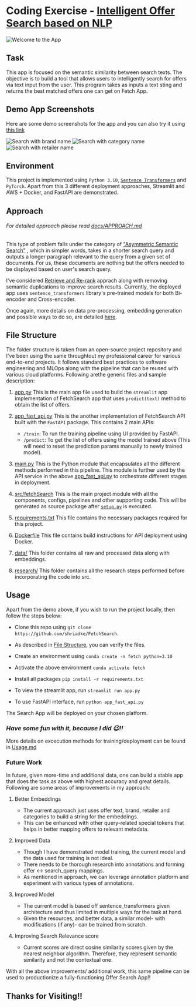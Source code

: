 # Coding Exercise - [Intelligent Offer Search based on NLP](https://fetchsearch-shriadke.streamlit.app/)
![Welcome to the App](https://github.com/shriadke/FetchSearch/blob/master/docs/welcome.png)

## Task

This app is focused on the semantic similarity between search texts. The objective is to build a tool that allows users to intelligently search for offers via text input from the user. This program takes as inputs a text sting and returns the best matched offers one can get on Fetch App.

## Demo App Screenshots

Here are some demo screenshots for the app and you can also try it using [this link](https://fetchsearch-shriadke.streamlit.app/)

![Search with brand name](https://github.com/shriadke/FetchSearch/blob/master/docs/search_gatrd.png)
![Search with category name](https://github.com/shriadke/FetchSearch/blob/master/docs/search_alcohol.png)
![Search with retailer name](https://github.com/shriadke/FetchSearch/blob/master/docs/search_target.png)


## Environment

This project is implemented using `Python 3.10`, [`Sentence Transformers`](https://www.sbert.net/index.html) and `PyTorch`. Apart from this 3 different deployment approaches, Streamlit and AWS + Docker, and FastAPI are demonstrated.

## Approach

###### For detailed approach please read [docs/APPROACH.md](https://github.com/shriadke/FetchSearch/blob/main/docs/APPROACH.md)

This type of problem falls under the category of ["Asymmetric Semantic Search"](https://www.sbert.net/examples/applications/semantic-search/README.html#semantic-search) , which in simpler words, takes in a shorter search query and outputs a longer paragraph relevant to the query from a given set of documents. For us, these documents are nothing but the offers needed to be displayed based on user's search query.

I've considered [Retrieve and Re-rank](https://www.sbert.net/examples/applications/retrieve_rerank/README.html) apprach along with removing semantic duplications to improve search results. Currently, the deployed app uses `sentence_transformers` library's pre-trained models for both Bi-encoder and Cross-encoder.

Once again, more details on data pre-processing, embedding generation and possible ways to do so, are detailed [here](https://github.com/shriadke/FetchSearch/blob/main/docs/APPROACH.md).


## File Structure
The folder structure is taken from an open-source project repository and I've been using the same throughtout my professional career for various end-to-end projects. It follows standard best practices to software engineering and MLOps along with the pipeline that can be reused with various cloud platforms. Following arethe generic files and sample description: 

1. [app.py](https://github.com/shriadke/FetchSearch/blob/main/app.py)
	This is the main app file used to build the `streamlit` app implementation of FetchSearch app that uses `predict(text)` method to obtain the list of offers.

2. [app_fast_api.py](https://github.com/shriadke/FetchSearch/blob/main/app_fast_api.py)
	This is the another implementation of FetchSearch API built with the `FastAPI` package. This contains 2 main APIs:
	- `/train`: To run the training pipeline using UI provided by FastAPI.
	- `/predict`: To get the list of offers using the model trained above (This will need to reset the prediction params manually to newly trained model).

3. [main.py](https://github.com/shriadke/FetchSearch/blob/main/main.py)
	This is the Python module that encapsulates all the different methods performed in this pipeline. This module is further used by the API service in the above [app_fast_api.py](https://github.com/shriadke/FetchSearch/blob/main/app_fast_api.py) to orchestrate different stages in deployment. 

4. [src/fetchSearch](https://github.com/shriadke/FetchSearch/blob/main/src/fetchSearch/)
	This is the main project module with all the components, configs, pipelines and other supporting code. This will be generated as source package after [`setup.py`](https://github.com/shriadke/FetchSearch/blob/main/setup.py) is executed.

5. [requirements.txt](https://github.com/shriadke/FetchSearch/blob/main/requirements.txt)
	This file contains the necessary packages required for this project.

6. [Dockerfile](https://github.com/shriadke/FetchSearch/blob/main/Dockerfile)
	This file contains build instructions for API deployment using Docker.

7. [data/](https://github.com/shriadke/FetchSearch/blob/main/data/)
	This folder contains all raw and processed data along with embeddings.

8. [research/](https://github.com/shriadke/FetchSearch/blob/main/research/)
	This folder contains all the research steps performed before incorporating the code into src.
	

## Usage

Apart from the demo above, if you wish to run the project locally, then follow the steps below:

- Clone this repo using `git clone  https://github.com/shriadke/FetchSearch`.

- As described in [File Structure](https://github.com/shriadke/FetchSearch#file-structure), you can verify the files.

- Create an environment using  `conda create -n fetch python=3.10`

- Activate the above environment `conda activate fetch`

- Install all packages `pip install -r requirements.txt`

- To view the streamlit app, run `streamlit run app.py`

- To use FastAPI interface, run `python app_fast_api.py`

The Search App will be deployed on your chosen platform. 

### *Have some fun with it, because I did :wink:!!*

More details on excecution methods for training/deployment can be found in [Usage.md](https://github.com/shriadke/FetchSearch/blob/main/docs/Usage.md)

### Future Work

In future, given more-time and additional data, one can build a stable app that does the task as above with highest accuracy and great details. Following are some areas of improvements in my approach:

1. Better Embeddings

	- The current approach just uses offer text, brand, retailer and categories to build a string for the embeddings.
	- This can be enhanced with other query-related special tokens that helps in better mapping offers to relevant metadata. 

2. Improved Data
	
	- Though I have demonstrated model training, the current model and the data used for training is not ideal.
	- There needs to be thorough research into annotations and forming offer <-> search_query mappings.
	- As mentioned in approach, we can leverage annotation platform and experiment with various types of annotations.
	
3. Improved Model

	- The current model is based off sentence_transformers given architecture and thus limited in multiple ways for the task at hand.
	- Given the resources, and better data, a similar model- with modifications (if any)- can be trained from scratch.
	
4. Improving Search Relevance score

	- Current scores are direct cosine similarity scores given by the nearest neighbor algorithm. Therefore, they represent semantic similarity and not the contextual one.

With all the above improvements/ additional work, this same pipeline can be used to productionize a fully-functioning Offer Search App!!

## Thanks for Visiting!!
	
